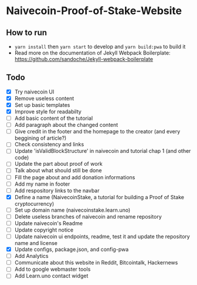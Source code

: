 # Naivecoin-Proof-of-Stake-Website

## How to run
* `yarn install` then `yarn start` to develop and `yarn build:pwa` to build it 
* Read more on the documentation of Jekyll Webpack Boilerplate: https://github.com/sandoche/Jekyll-webpack-boilerplate

## Todo
- [x] Try naivecoin UI
- [x] Remove useless content
- [x] Set up basic templates
- [x] Improve style for readabilty
- [ ] Add basic content of the tutorial
- [ ] Add paragraph about the changed content
- [ ] Give credit in the footer and the homepage to the creator (and every beggining of article?)
- [ ] Check consistency and links
- [ ] Update 'isValidBlockStructure' in naivecoin and tutorial chap 1 (and other code)
- [ ] Update the part about proof of work
- [ ] Talk about what should still be done
- [ ] Fill the page about and add donation informations
- [ ] Add my name in footer
- [ ] Add respository links to the navbar
- [x] Define a name (NaivecoinStake, a tutorial for building a Proof of Stake cryptocurrency)
- [ ] Set up domain name (naivecoinstake.learn.uno)
- [ ] Delete useless branches of naivecoin and rename repository
- [ ] Update naivecoin's Readme
- [ ] Update copyright notice
- [ ] Update naivecoin ui endpoints, readme, test it and update the repository name and license
- [x] Update configs, package.json, and config-pwa
- [ ] Add Analytics
- [ ] Communicate about this website in Reddit, Bitcointalk, Hackernews
- [ ] Add to google webmaster tools
- [ ] Add Learn.uno contact widget
